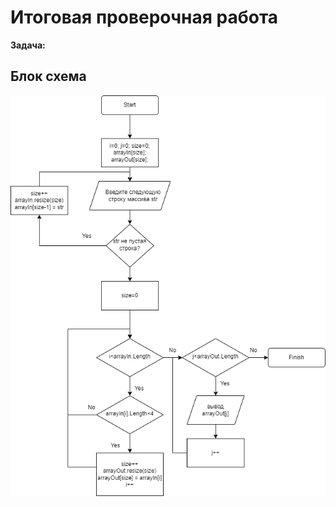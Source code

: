 # Итоговая проверочная работа
**Задача:** 
## Блок схема
![Блок-схема к решению задачи](block-diagram.png)

